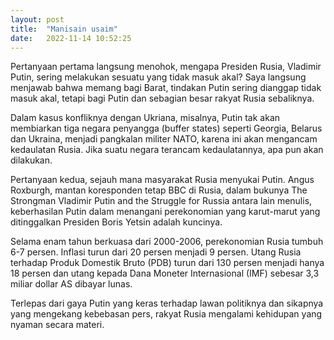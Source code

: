 ```yaml
---
layout: post
title:  "Manisain usaim"
date:   2022-11-14 10:52:25 
---
```

Pertanyaan pertama langsung menohok, mengapa Presiden Rusia, Vladimir Putin, sering melakukan sesuatu yang tidak masuk akal? Saya langsung menjawab bahwa memang bagi Barat, tindakan Putin sering dianggap tidak masuk akal, tetapi bagi Putin dan sebagian besar rakyat Rusia sebaliknya.

Dalam kasus konfliknya dengan Ukriana, misalnya, Putin tak akan membiarkan tiga negara penyangga (buffer states) seperti Georgia, Belarus dan Ukraina, menjadi pangkalan militer NATO, karena ini akan mengancam kedaulatan Rusia. Jika suatu negara terancam kedaulatannya, apa pun akan dilakukan.

Pertanyaan kedua, sejauh mana masyarakat Rusia menyukai Putin. Angus Roxburgh, mantan koresponden tetap BBC di Rusia, dalam bukunya The Strongman Vladimir Putin and the Struggle for Russia antara lain menulis, keberhasilan Putin dalam menangani perekonomian yang karut-marut yang ditinggalkan Presiden Boris Yetsin adalah kuncinya.

Selama enam tahun berkuasa dari 2000-2006, perekonomian Rusia tumbuh 6-7 persen. Inflasi turun dari 20 persen menjadi 9 persen. Utang Rusia terhadap Produk Domestik Bruto (PDB) turun dari 130 persen menjadi hanya 18 persen dan utang kepada Dana Moneter Internasional (IMF) sebesar 3,3 miliar dollar AS dibayar lunas.

Terlepas dari gaya Putin yang keras terhadap lawan politiknya dan sikapnya yang mengekang kebebasan pers, rakyat Rusia mengalami kehidupan yang nyaman secara materi.